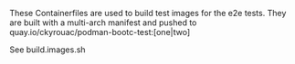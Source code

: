 These Containerfiles are used to build test images for the e2e tests.
They are built with a multi-arch manifest and pushed to quay.io/ckyrouac/podman-bootc-test:[one|two]

See build.images.sh
